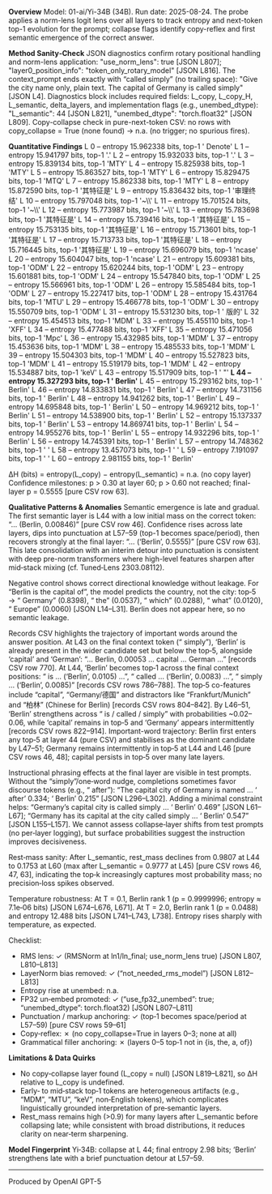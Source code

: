 **Overview**
Model: 01-ai/Yi-34B (34B). Run date: 2025-08-24. The probe applies a norm-lens logit lens over all layers to track entropy and next-token top-1 evolution for the prompt; collapse flags identify copy-reflex and first semantic emergence of the correct answer.

**Method Sanity‑Check**
JSON diagnostics confirm rotary positional handling and norm-lens application: "use_norm_lens": true [JSON L807]; "layer0_position_info": "token_only_rotary_model" [JSON L816]. The context_prompt ends exactly with “called simply” (no trailing space): "Give the city name only, plain text. The capital of Germany is called simply" [JSON L4]. Diagnostics block includes required fields: L_copy, L_copy_H, L_semantic, delta_layers, and implementation flags (e.g., unembed_dtype): "L_semantic": 44 [JSON L821], "unembed_dtype": "torch.float32" [JSON L809]. Copy-collapse check in pure-next-token CSV: no rows with copy_collapse = True (none found) → n.a. (no trigger; no spurious fires).

**Quantitative Findings**
L 0 – entropy 15.962338 bits, top-1 ' Denote'
L 1 – entropy 15.941797 bits, top-1 '.'
L 2 – entropy 15.932033 bits, top-1 '.'
L 3 – entropy 15.839134 bits, top-1 'MTY'
L 4 – entropy 15.825938 bits, top-1 'MTY'
L 5 – entropy 15.863527 bits, top-1 'MTY'
L 6 – entropy 15.829475 bits, top-1 'MTQ'
L 7 – entropy 15.862338 bits, top-1 'MTY'
L 8 – entropy 15.872590 bits, top-1 '其特征是'
L 9 – entropy 15.836432 bits, top-1 '审理终结'
L 10 – entropy 15.797048 bits, top-1 '~\\\\'
L 11 – entropy 15.701524 bits, top-1 '~\\\\'
L 12 – entropy 15.773987 bits, top-1 '~\\\\'
L 13 – entropy 15.783698 bits, top-1 '其特征是'
L 14 – entropy 15.739416 bits, top-1 '其特征是'
L 15 – entropy 15.753135 bits, top-1 '其特征是'
L 16 – entropy 15.713601 bits, top-1 '其特征是'
L 17 – entropy 15.713733 bits, top-1 '其特征是'
L 18 – entropy 15.716445 bits, top-1 '其特征是'
L 19 – entropy 15.696079 bits, top-1 'ncase'
L 20 – entropy 15.604047 bits, top-1 'ncase'
L 21 – entropy 15.609381 bits, top-1 'ODM'
L 22 – entropy 15.620244 bits, top-1 'ODM'
L 23 – entropy 15.601881 bits, top-1 'ODM'
L 24 – entropy 15.547840 bits, top-1 'ODM'
L 25 – entropy 15.566961 bits, top-1 'ODM'
L 26 – entropy 15.585484 bits, top-1 'ODM'
L 27 – entropy 15.227417 bits, top-1 'ODM'
L 28 – entropy 15.431764 bits, top-1 'MTU'
L 29 – entropy 15.466778 bits, top-1 'ODM'
L 30 – entropy 15.550709 bits, top-1 'ODM'
L 31 – entropy 15.531230 bits, top-1 ' 版的'
L 32 – entropy 15.454513 bits, top-1 'MDM'
L 33 – entropy 15.455110 bits, top-1 'XFF'
L 34 – entropy 15.477488 bits, top-1 'XFF'
L 35 – entropy 15.471056 bits, top-1 'Mpc'
L 36 – entropy 15.432985 bits, top-1 'MDM'
L 37 – entropy 15.453636 bits, top-1 'MDM'
L 38 – entropy 15.485533 bits, top-1 'MDM'
L 39 – entropy 15.504303 bits, top-1 'MDM'
L 40 – entropy 15.527823 bits, top-1 'MDM'
L 41 – entropy 15.519179 bits, top-1 'MDM'
L 42 – entropy 15.534887 bits, top-1 'keV'
L 43 – entropy 15.517909 bits, top-1 ' "'
**L 44 – entropy 15.327293 bits, top-1 ' Berlin'**
L 45 – entropy 15.293162 bits, top-1 ' Berlin'
L 46 – entropy 14.833831 bits, top-1 ' Berlin'
L 47 – entropy 14.731156 bits, top-1 ' Berlin'
L 48 – entropy 14.941262 bits, top-1 ' Berlin'
L 49 – entropy 14.695848 bits, top-1 ' Berlin'
L 50 – entropy 14.969212 bits, top-1 ' Berlin'
L 51 – entropy 14.538900 bits, top-1 ' Berlin'
L 52 – entropy 15.137337 bits, top-1 ' Berlin'
L 53 – entropy 14.869741 bits, top-1 ' Berlin'
L 54 – entropy 14.955276 bits, top-1 ' Berlin'
L 55 – entropy 14.932296 bits, top-1 ' Berlin'
L 56 – entropy 14.745391 bits, top-1 ' Berlin'
L 57 – entropy 14.748362 bits, top-1 ' '
L 58 – entropy 13.457073 bits, top-1 ' '
L 59 – entropy 7.191097 bits, top-1 ' '
L 60 – entropy 2.981155 bits, top-1 ' Berlin'

ΔH (bits) = entropy(L_copy) − entropy(L_semantic) = n.a. (no copy layer)
Confidence milestones: p > 0.30 at layer 60; p > 0.60 not reached; final-layer p = 0.5555 [pure CSV row 63].

**Qualitative Patterns & Anomalies**
Semantic emergence is late and gradual. The first semantic layer is L44 with a low initial mass on the correct token: “… (Berlin, 0.00846)” [pure CSV row 46]. Confidence rises across late layers, dips into punctuation at L57–59 (top-1 becomes space/period), then recovers strongly at the final layer: “… (‘Berlin’, 0.5555)” [pure CSV row 63]. This late consolidation with an interim detour into punctuation is consistent with deep pre-norm transformers where high-level features sharpen after mid‑stack mixing (cf. Tuned‑Lens 2303.08112).

Negative control shows correct directional knowledge without leakage. For “Berlin is the capital of”, the model predicts the country, not the city: top‑5 → “ Germany” (0.8398), “ the” (0.0537), “ which” (0.0288), “ what” (0.0120), “ Europe” (0.0060) [JSON L14–L31]. Berlin does not appear here, so no semantic leakage.

Records CSV highlights the trajectory of important words around the answer position. At L43 on the final context token (“ simply”), ‘Berlin’ is already present in the wider candidate set but below the top‑5, alongside ‘capital’ and ‘German’: “… Berlin, 0.00053 … capital … German …” [records CSV row 770]. At L44, ‘Berlin’ becomes top‑1 across the final context positions: “ is … (‘Berlin’, 0.0105) …”, “ called … (‘Berlin’, 0.0083) …”, “ simply … (‘Berlin’, 0.0085)” [records CSV rows 786–788]. The top‑5 co-features include “capital”, “Germany/德国” and distractors like “Frankfurt/Munich” and “柏林” (Chinese for Berlin) [records CSV rows 804–842]. By L46–51, ‘Berlin’ strengthens across “ is / called / simply” with probabilities ~0.02–0.06, while ‘capital’ remains in top‑5 and ‘Germany’ appears intermittently [records CSV rows 822–914]. Important-word trajectory: Berlin first enters any top‑5 at layer 44 (pure CSV) and stabilises as the dominant candidate by L47–51; Germany remains intermittently in top‑5 at L44 and L46 [pure CSV rows 46, 48]; capital persists in top‑5 over many late layers.

Instructional phrasing effects at the final layer are visible in test prompts. Without the “simply”/one‑word nudge, completions sometimes favor discourse tokens (e.g., “ after”): “The capital city of Germany is named … ‘ after’ 0.334; ‘ Berlin’ 0.215” [JSON L296–L302]. Adding a minimal constraint helps: “Germany’s capital city is called simply … ‘ Berlin’ 0.469” [JSON L61–L67]; “Germany has its capital at the city called simply … ‘ Berlin’ 0.547” [JSON L155–L157]. We cannot assess collapse‑layer shifts from test prompts (no per‑layer logging), but surface probabilities suggest the instruction improves decisiveness.

Rest‑mass sanity: After L_semantic, rest_mass declines from 0.9807 at L44 to 0.1753 at L60 (max after L_semantic = 0.9777 at L45) [pure CSV rows 46, 47, 63], indicating the top‑k increasingly captures most probability mass; no precision‑loss spikes observed.

Temperature robustness: At T = 0.1, Berlin rank 1 (p = 0.9999996; entropy ≈ 7.1e‑06 bits) [JSON L674–L676, L671]. At T = 2.0, Berlin rank 1 (p = 0.0488) and entropy 12.488 bits [JSON L741–L743, L738]. Entropy rises sharply with temperature, as expected.

Checklist:
- RMS lens: ✓ (RMSNorm at ln1/ln_final; use_norm_lens true) [JSON L807, L810–L813]
- LayerNorm bias removed: ✓ (“not_needed_rms_model”) [JSON L812–L813]
- Entropy rise at unembed: n.a.
- FP32 un‑embed promoted: ✓ (“use_fp32_unembed”: true; “unembed_dtype”: torch.float32) [JSON L807–L811]
- Punctuation / markup anchoring: ✓ (top‑1 becomes space/period at L57–59) [pure CSV rows 59–61]
- Copy‑reflex: ✗ (no copy_collapse=True in layers 0–3; none at all)
- Grammatical filler anchoring: ✗ (layers 0–5 top‑1 not in {is, the, a, of})

**Limitations & Data Quirks**
- No copy‑collapse layer found (L_copy = null) [JSON L819–L821], so ΔH relative to L_copy is undefined.
- Early‑ to mid‑stack top‑1 tokens are heterogeneous artifacts (e.g., “MDM”, “MTU”, “keV”, non‑English tokens), which complicates linguistically grounded interpretation of pre‑semantic layers.
- Rest_mass remains high (>0.9) for many layers after L_semantic before collapsing late; while consistent with broad distributions, it reduces clarity on near‑term sharpening.

**Model Fingerprint**
Yi‑34B: collapse at L 44; final entropy 2.98 bits; ‘Berlin’ strengthens late with a brief punctuation detour at L57–59.

---
Produced by OpenAI GPT-5

